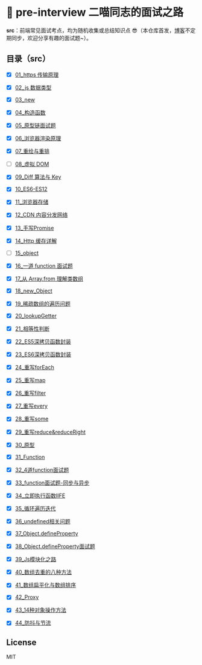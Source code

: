 # :blossom: pre-interview 二喵同志的面试之路

**src**：前端常见面试考点，均为随机收集或总结知识点 😎（本仓库首发，[博客](https://yesmore.cc)不定期同步，欢迎分享有趣的面试题~）。

## 目录（src）

- [x] [01_https 传输原理](https://github.com/yesmore/pre-interview/blob/master/src/01_https%E4%BC%A0%E8%BE%93%E5%8E%9F%E7%90%86.md)
- [x] [02_js 数据类型](https://github.com/yesmore/pre-interview/blob/master/src/02_js%E6%95%B0%E6%8D%AE%E7%B1%BB%E5%9E%8B.md)
- [x] [03_new](https://github.com/yesmore/pre-interview/blob/master/src/03_new.md)
- [x] [04\_构造函数](https://github.com/yesmore/pre-interview/blob/master/src/04_%E6%9E%84%E9%80%A0%E5%87%BD%E6%95%B0.md)
- [x] [05\_原型链面试题](https://github.com/yesmore/pre-interview/blob/master/src/05_%E5%8E%9F%E5%9E%8B%E9%93%BE%E9%9D%A2%E8%AF%95%E9%A2%98.md)
- [x] [06\_浏览器渲染原理](https://github.com/yesmore/pre-interview/blob/master/src/06_%E6%B5%8F%E8%A7%88%E5%99%A8%E6%B8%B2%E6%9F%93%E5%8E%9F%E7%90%86.md)
- [x] [07\_重绘与重排](https://github.com/yesmore/pre-interview/blob/master/src/07_%E9%87%8D%E7%BB%98%E4%B8%8E%E9%87%8D%E6%8E%92.md)
- [ ] [08\_虚拟 DOM](https://github.com/yesmore/pre-interview/blob/master/src/08_%E8%99%9A%E6%8B%9FDOM.md)
- [x] [09_Diff 算法与 Key](https://github.com/yesmore/pre-interview/blob/master/src/09_Diff%E7%AE%97%E6%B3%95%E4%B8%8EKey.md)
- [x] [10_ES6-ES12](https://github.com/yesmore/pre-interview/blob/master/src/10_ES6-ES12.md)
- [x] [11\_浏览器存储](https://github.com/yesmore/pre-interview/blob/master/src/11_%E6%B5%8F%E8%A7%88%E5%99%A8%E5%AD%98%E5%82%A8.md)
- [x] [12_CDN 内容分发网络](https://github.com/yesmore/pre-interview/blob/master/src/12_CDN%E5%86%85%E5%AE%B9%E5%88%86%E5%8F%91%E7%BD%91%E7%BB%9C.md)
- [x] [13_手写Promise](https://github.com/yesmore/pre-interview/blob/master/src/13_手写Promise.md)
- [x] [14_Http 缓存详解](https://github.com/yesmore/pre-interview/blob/master/src/14_Http%E7%BC%93%E5%AD%98%E8%AF%A6%E8%A7%A3.md)
- [ ] [15_object](https://github.com/yesmore/pre-interview/blob/master/src/15_object.md)
- [x] [16\_一道 function 面试题](https://github.com/yesmore/pre-interview/blob/master/src/16_%E4%B8%80%E9%81%93function%E9%9D%A2%E8%AF%95%E9%A2%98.md)
- [x] [17\_从 Array.from 理解类数组](https://github.com/yesmore/pre-interview/blob/master/src/17_%E4%BB%8EArray.from%E7%90%86%E8%A7%A3%E7%B1%BB%E6%95%B0%E7%BB%84.md)
- [x] [18_new_Object](https://github.com/yesmore/pre-interview/blob/master/src/18_new%20Object().md)
- [x] [19_稀疏数组的遍历问题](https://github.com/yesmore/pre-interview/blob/master/src/19_%E7%A8%80%E7%96%8F%E6%95%B0%E7%BB%84%E7%9A%84%E9%81%8D%E5%8E%86%E9%97%AE%E9%A2%98.md)
- [x] [20_lookupGetter](https://github.com/yesmore/pre-interview/blob/master/src/20_lookupGetter.md)
- [x] [21_相等性判断](https://github.com/yesmore/pre-interview/blob/master/src/21_%E7%9B%B8%E7%AD%89%E6%80%A7%E5%88%A4%E6%96%AD.md)
- [x] [22_ES5深拷贝函数封装](https://github.com/yesmore/pre-interview/blob/master/src/22_ES5%E6%B7%B1%E6%8B%B7%E8%B4%9D%E5%87%BD%E6%95%B0%E5%B0%81%E8%A3%85.md)
- [x] [23_ES6深拷贝函数封装](https://github.com/yesmore/pre-interview/blob/master/src/23_ES6%E6%B7%B1%E6%8B%B7%E8%B4%9D%E5%87%BD%E6%95%B0%E5%B0%81%E8%A3%85.md)
- [x] [24_重写forEach](https://github.com/yesmore/pre-interview/blob/master/src/24_%E9%87%8D%E5%86%99forEach.md)
- [x] [25_重写map](https://github.com/yesmore/pre-interview/blob/master/src/25_%E9%87%8D%E5%86%99map.md)
- [x] [26_重写filter](https://github.com/yesmore/pre-interview/blob/master/src/26_%E9%87%8D%E5%86%99filter.md)
- [x] [27_重写every](https://github.com/yesmore/pre-interview/blob/master/src/27_%E9%87%8D%E5%86%99every.md)
- [x] [28_重写some](https://github.com/yesmore/pre-interview/blob/master/src/28_%E9%87%8D%E5%86%99some.md)
- [x] [29_重写reduce&reduceRight](https://github.com/yesmore/pre-interview/blob/master/src/29_%E9%87%8D%E5%86%99reduce&reduceRight.md)
- [x] [30_原型](https://github.com/yesmore/pre-interview/blob/master/src/30_%E5%8E%9F%E5%9E%8B.md)
- [x] [31_Function](https://github.com/yesmore/pre-interview/blob/master/src/31_Function%E8%80%83%E7%82%B9.md)
- [x] [32_4道function面试题](https://github.com/yesmore/pre-interview/blob/master/src/32_4%E9%81%93function%E9%9D%A2%E8%AF%95%E9%A2%98.md)
- [x] [33_function面试题-同步与异步](https://github.com/yesmore/pre-interview/blob/master/src/33_function%E9%9D%A2%E8%AF%95%E9%A2%98-%E5%90%8C%E6%AD%A5%E5%BC%82%E6%AD%A5.md)
- [x] [34_立即执行函数IIFE](https://github.com/yesmore/pre-interview/blob/master/src/34_%E7%AB%8B%E5%8D%B3%E6%89%A7%E8%A1%8C%E5%87%BD%E6%95%B0IIFE.md)
- [x] [35_循环遍历迭代](https://github.com/yesmore/pre-interview/blob/master/src/35_%E5%BE%AA%E7%8E%AF%E9%81%8D%E5%8E%86%E8%BF%AD%E4%BB%A3.md)
- [x] [36_undefined相关问题](https://github.com/yesmore/pre-interview/blob/master/src/36_undefined%E7%9B%B8%E5%85%B3%E9%97%AE%E9%A2%98.md)
- [x] [37_Object.defineProperty](https://github.com/yesmore/pre-interview/blob/master/src/37_Object.defineProperty.md)
- [x] [38_Object.defineProperty面试题](https://github.com/yesmore/pre-interview/blob/master/src/38_Object.defineProperty%E9%9D%A2%E8%AF%95%E9%A2%98.md)
- [x] [39_Js模块化之路](https://github.com/yesmore/pre-interview/blob/master/src/39_Js%E6%A8%A1%E5%9D%97%E5%8C%96%E4%B9%8B%E8%B7%AF.md)
- [x] [40_数组去重的八种方法](https://github.com/yesmore/pre-interview/blob/master/src/40_%E6%95%B0%E7%BB%84%E5%8E%BB%E9%87%8D%E7%9A%848%E7%A7%8D%E6%96%B9%E6%B3%95.md)
- [x] [41_数组扁平化与数组排序](https://github.com/yesmore/pre-interview/blob/master/src/41_数组扁平化与数组排序.md)
- [x] [42_Proxy](https://github.com/yesmore/pre-interview/blob/master/src/42_Proxy.md)
- [x] [43_14种对象操作方法](https://github.com/yesmore/pre-interview/blob/master/src/43_14种对象操作方法.md)
- [x] [44_防抖与节流](https://github.com/yesmore/pre-interview/blob/master/src/44_防抖与节流函数.md)



## License

MIT



